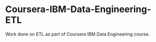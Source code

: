 # Coursera-IBM-Data-Engineering-ETL
Work done on ETL as part of Coursera IBM Data Engineering course.
